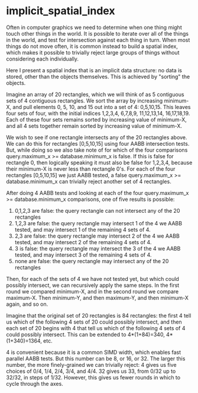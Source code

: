 # implicit_spatial_index

Often in computer graphics we need to determine when one thing might touch other things in the world. It is possible to iterate over all of the things in the world, and test for intersection against each thing in turn. When most things do not move often, it is common instead to build a spatial index, which makes it possible to trivially reject large groups of things without considering each individually.

Here I present a spatial index that is an implicit data structure: no data is stored, other than the objects themselves. This is achieved by "sorting" the objects.

Imagine an array of 20 rectangles, which we will think of as 5 contiguous sets of 4 contiguous rectangles. We sort the array by increasing minimum-X, and pull elements 0, 5, 10, and 15 out into a set of 4: 0,5,10,15. This leaves four sets of four, with the initial indices 1,2,3,4, 6,7,8,9, 11,12,13,14, 16,17,18,19. Each of these four sets remains sorted by increasing value of minimum-X, and all 4 sets together remain sorted by increasing value of minimum-X.

We wish to see if one rectangle intersects any of the 20 rectangles above. We can do this for rectangles [0,5,10,15] using four AABB intersection tests. But, while doing so we also take note of for which of the four comparisons query.maximum_x >= database.minimum_x is false. If this is false for rectangle 0, then logically speaking it must also be false for 1,2,3,4, because their minimum-X is never less than rectangle 0's. For each of the four rectangles [0,5,10,15] we just AABB tested, a false query.maximum_x >= database.minimum_x can trivially reject another set of 4 rectangles.

After doing 4 AABB tests and looking at each of the four query.maximum_x >= database.minimum_x comparisons, one of five results is possible:

1. 0,1,2,3 are false: the query rectangle can not intersect any of the 20 rectangles
2. 1,2,3 are false: the query rectangle may intersect 1 of the 4 we AABB tested, and may intersect 1 of the remaining 4 sets of 4.
3. 2,3 are false: the query rectangle may intersect 2 of the 4 we AABB tested, and may intersect 2 of the remaining 4 sets of 4.
4. 3 is false: the query rectangle may intersect the 3 of the 4 we AABB tested, and may intersect 3 of the remaining 4 sets of 4.
5. none are false: the query rectangle may intersect any of the 20 rectangles

Then, for each of the sets of 4 we have not tested yet, but which could possibly intersect, we can recursively apply the same steps. In the first round we compared minimum-X, and in the second round we compare maximum-X. Then minimum-Y, and then maximum-Y, and then minimum-X again, and so on. 

Imagine that the original set of 20 rectangles is 84 rectangles: the first 4 tell us which of the following 4 sets of 20 could possibly intersect, and then each set of 20 begins with 4 that tell us which of the following 4 sets of 4 could possibly intersect. This can be extended to 4*(1+84)=340, 4*(1+340)=1364, etc.

4 is convenient because it is a common SIMD width, which enables fast parallel AABB tests. But this number can be 8, or 16, or 32. The larger this number, the more finely-grained we can trivially reject: 4 gives us five choices of 0/4, 1/4, 2/4, 3/4, and 4/4. 32 gives us 33, from 0/32 up to 32/32, in steps of 1/32. However, this gives us fewer rounds in which to cycle through the axes.

